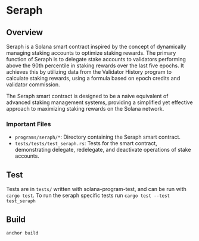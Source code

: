 # Seraph

## Overview

Seraph is a Solana smart contract inspired by the concept of dynamically managing staking accounts to optimize staking rewards. The primary function of Seraph is to delegate stake accounts to validators performing above the 90th percentile in staking rewards over the last five epochs. It achieves this by utilizing data from the Validator History program to calculate staking rewards, using a formula based on epoch credits and validator commission.

The Seraph smart contract is designed to be a naive equivalent of advanced staking management systems, providing a simplified yet effective approach to maximizing staking rewards on the Solana network.

### Important Files

- `programs/seraph/*`: Directory containing the Seraph smart contract.
- `tests/tests/test_seraph.rs`: Tests for the smart contract, demonstrating delegate, redelegate, and deactivate operations of stake accounts.

## Test

Tests are in `tests/` written with solana-program-test, and can be run with `cargo test`. To run the seraph specific tests run `cargo test --test test_seraph`

## Build

`anchor build`